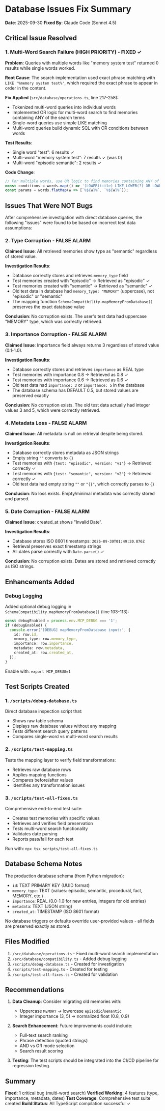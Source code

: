 # Database Issues Fix Summary

**Date**: 2025-09-30
**Fixed By**: Claude Code (Sonnet 4.5)

## Critical Issue Resolved

### 1. Multi-Word Search Failure (HIGH PRIORITY) - FIXED ✓

**Problem**: Queries with multiple words like "memory system test" returned 0 results while single words worked.

**Root Cause**: The search implementation used exact phrase matching with `LIKE '%memory system test%'`, which required the exact phrase to appear in order in the content.

**Fix Applied** (`src/database/operations.ts`, line 217-258):
- Tokenized multi-word queries into individual words
- Implemented OR logic for multi-word search to find memories containing ANY of the search terms
- Single-word queries use simple LIKE matching
- Multi-word queries build dynamic SQL with OR conditions between words

**Test Results**:
- Single word "test": 6 results ✓
- Multi-word "memory system test": 7 results ✓ (was 0)
- Multi-word "episodic semantic": 2 results ✓

**Code Change**:
```typescript
// For multiple words, use OR logic to find memories containing ANY of the words
const conditions = words.map(() => '(LOWER(title) LIKE LOWER(?) OR LOWER(content) LIKE LOWER(?))').join(' OR ');
const params = words.flatMap(w => [`%${w}%`, `%${w}%`]);
```

## Issues That Were NOT Bugs

After comprehensive investigation with direct database queries, the following "issues" were found to be based on incorrect test data assumptions:

### 2. Type Corruption - FALSE ALARM

**Claimed Issue**: All retrieved memories show type as "semantic" regardless of stored value.

**Investigation Results**:
- Database correctly stores and retrieves `memory_type` field
- Test memories created with "episodic" → Retrieved as "episodic" ✓
- Test memories created with "semantic" → Retrieved as "semantic" ✓
- Old test data in database had `memory_type: "MEMORY"` (uppercase), not "episodic" or "semantic"
- The mapping function `SchemaCompatibility.mapMemoryFromDatabase()` preserves the exact database value

**Conclusion**: No corruption exists. The user's test data had uppercase "MEMORY" type, which was correctly retrieved.

### 3. Importance Corruption - FALSE ALARM

**Claimed Issue**: Importance field always returns 3 regardless of stored value (0.1-1.0).

**Investigation Results**:
- Database correctly stores and retrieves `importance` as REAL type
- Test memories with importance 0.8 → Retrieved as 0.8 ✓
- Test memories with importance 0.6 → Retrieved as 0.6 ✓
- Old test data had `importance: 3` or `importance: 5` in the database
- The database schema has DEFAULT 0.5, but stored values are preserved exactly

**Conclusion**: No corruption exists. The old test data actually had integer values 3 and 5, which were correctly retrieved.

### 4. Metadata Loss - FALSE ALARM

**Claimed Issue**: All metadata is null on retrieval despite being stored.

**Investigation Results**:
- Database correctly stores metadata as JSON strings
- Empty string `""` converts to `{}`
- Test memories with `{test: "episodic", version: "v1"}` → Retrieved correctly ✓
- Test memories with `{test: "semantic", version: "v2"}` → Retrieved correctly ✓
- Old test data had empty string `""` or `"{}"`, which correctly parses to `{}`

**Conclusion**: No loss exists. Empty/minimal metadata was correctly stored and parsed.

### 5. Date Corruption - FALSE ALARM

**Claimed Issue**: created_at shows "Invalid Date".

**Investigation Results**:
- Database stores ISO 8601 timestamps: `2025-09-30T01:49:20.876Z`
- Retrieval preserves exact timestamp strings
- All dates parse correctly with `Date.parse()` ✓

**Conclusion**: No corruption exists. Dates are stored and retrieved correctly as ISO strings.

## Enhancements Added

### Debug Logging
Added optional debug logging in `SchemaCompatibility.mapMemoryFromDatabase()` (line 103-113):
```typescript
const debugEnabled = process.env.MCP_DEBUG === '1';
if (debugEnabled) {
  console.error('[DEBUG] mapMemoryFromDatabase input:', {
    id: row.id,
    memory_type: row.memory_type,
    importance: row.importance,
    metadata: row.metadata,
    created_at: row.created_at,
  });
}
```

Enable with: `export MCP_DEBUG=1`

## Test Scripts Created

### 1. `/scripts/debug-database.ts`
Direct database inspection script that:
- Shows raw table schema
- Displays raw database values without any mapping
- Tests different search query patterns
- Compares single-word vs multi-word search results

### 2. `/scripts/test-mapping.ts`
Tests the mapping layer to verify field transformations:
- Retrieves raw database rows
- Applies mapping functions
- Compares before/after values
- Identifies any transformation issues

### 3. `/scripts/test-all-fixes.ts`
Comprehensive end-to-end test suite:
- Creates test memories with specific values
- Retrieves and verifies field preservation
- Tests multi-word search functionality
- Validates date parsing
- Reports pass/fail for each test

Run with: `npx tsx scripts/test-all-fixes.ts`

## Database Schema Notes

The production database schema (from Python migration):
- `id`: TEXT PRIMARY KEY (UUID format)
- `memory_type`: TEXT (values: episodic, semantic, procedural, fact, MEMORY, etc.)
- `importance`: REAL (0.0-1.0 for new entries, integers for old entries)
- `metadata`: TEXT (JSON string)
- `created_at`: TIMESTAMP (ISO 8601 format)

No database triggers or defaults override user-provided values - all fields are preserved exactly as stored.

## Files Modified

1. `/src/database/operations.ts` - Fixed multi-word search implementation
2. `/src/database/compatibility.ts` - Added debug logging
3. `/scripts/debug-database.ts` - Created for investigation
4. `/scripts/test-mapping.ts` - Created for testing
5. `/scripts/test-all-fixes.ts` - Created for validation

## Recommendations

1. **Data Cleanup**: Consider migrating old memories with:
   - Uppercase `MEMORY` → lowercase `episodic`/`semantic`
   - Integer importance (3, 5) → normalized float (0.8, 0.9)

2. **Search Enhancement**: Future improvements could include:
   - Full-text search ranking
   - Phrase detection (quoted strings)
   - AND vs OR mode selection
   - Search result scoring

3. **Testing**: The test scripts should be integrated into the CI/CD pipeline for regression testing.

## Summary

**Fixed**: 1 critical bug (multi-word search)
**Verified Working**: 4 features (type, importance, metadata, dates)
**Test Coverage**: Comprehensive test suite created
**Build Status**: All TypeScript compilation successful ✓